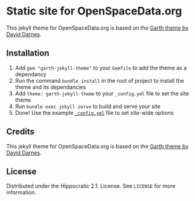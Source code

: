 # Static site for OpenSpaceData.org

This jekyll theme for OpenSpaceData.org is based on the [Garth theme by 
David Darnes](https://garth.darn.es/about/).

## Installation

1. Add `gem "garth-jekyll-theme"` to your `Gemfile` to add the theme as a dependancy
2. Run the command `bundle install` in the root of project to install the theme and its dependancies
3. Add `theme: garth-jekyll-theme` to your `_config.yml` file to set the site theme
4. Run `bundle exec jekyll serve` to build and serve your site
5. Done! Use the example [`_config.yml`](https://github.com/daviddarnes/garth/blob/master/_config.yml) file to set site-wide options


## Credits

This jekyll theme for OpenSpaceData.org is based on the [Garth theme by 
David Darnes](https://garth.darn.es/about/).


## License

Distributed under the Hippocratic 2.1. License. See `LICENSE` for more information.